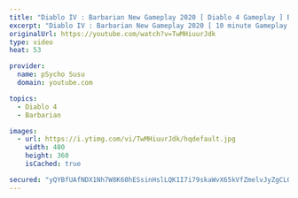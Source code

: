 ```yaml
---
title: "Diablo IV : Barbarian New Gameplay 2020 [ Diablo 4 Gameplay ] Blizzcon 2020 | Druid Quest Complete"
excerpt: "Diablo IV : Barbarian New Gameplay 2020 [ 10 minute Gameplay ] Blizzcon 2020 | Druid Quest Complete #Diablo #DiabloImmorral #DiabloImmortalIV ignore ..."
originalUrl: https://youtube.com/watch?v=TwMHiuurJdk
type: video
heat: 53

provider:
  name: pSycho Susu
  domain: youtube.com

topics:
  - Diablo 4
  - Barbarian

images:
  - url: https://i.ytimg.com/vi/TwMHiuurJdk/hqdefault.jpg
    width: 480
    height: 360
    isCached: true

secured: "yQYBfUAfNDX1Nh7W8K60hESsinHslLQK1I7i79skaWvX65kVfZmelvJyZgCLOycATw/sgYZg5hGoxMsr3RILeAW03xviYbZ9DPC06NCFn1/ghZ8YFiDMBMmk24X/io/qyM0nU+YYssyOc+rjy5TafAFFqH9ZnhS1AIer9CcBAckc6n7ukoA1eLMWNZQFjwBMJZJHR0paI+aXNcJ5Cq8lQhJ/YrBq+Yt+3y+tEVkV3/7qAeBm7Esa4gdgUWV7hDjZaubZySOLJ+bD0gCqulm7thShS+00ElFCUXW02Z5u8rPcT56V1LIAsY4nc1W1Vb8ZKJEjTGRitzXCPUsJvAyl514YuP+bsvlddSHDv0Le22KIq02j3hjDtfNAL3f6JNbN7hxgB5pvHY8R8TUFhGz4Kg==;aRcjC+B3tKV5UJAw1raeGQ=="
---
```


